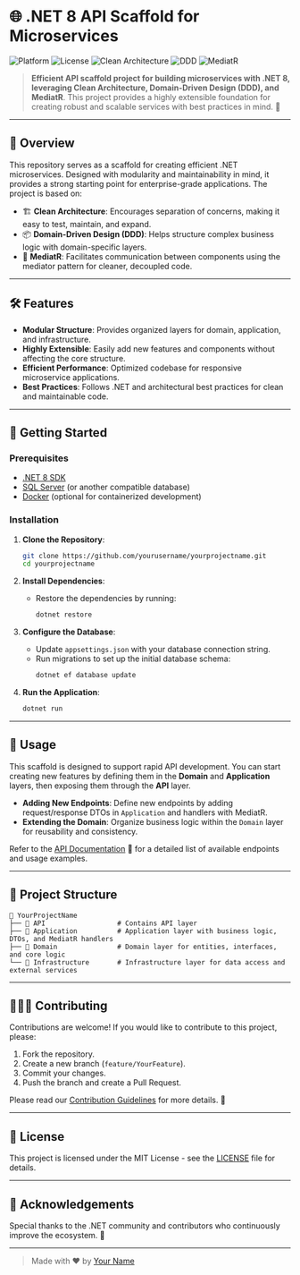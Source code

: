 
# 🌐 .NET 8 API Scaffold for Microservices 

![Platform](https://img.shields.io/badge/platform-.NET%208-blueviolet)
![License](https://img.shields.io/badge/license-MIT-green)
![Clean Architecture](https://img.shields.io/badge/architecture-clean-blue)
![DDD](https://img.shields.io/badge/pattern-DDD-orange)
![MediatR](https://img.shields.io/badge/tool-MediatR-red)

> **Efficient API scaffold project for building microservices with .NET 8, leveraging Clean Architecture, Domain-Driven Design (DDD), and MediatR**. This project provides a highly extensible foundation for creating robust and scalable services with best practices in mind. 🎯

---

## 🎯 Overview

This repository serves as a scaffold for creating efficient .NET microservices. Designed with modularity and maintainability in mind, it provides a strong starting point for enterprise-grade applications. The project is based on:

- 🏗 **Clean Architecture**: Encourages separation of concerns, making it easy to test, maintain, and expand.
- 📦 **Domain-Driven Design (DDD)**: Helps structure complex business logic with domain-specific layers.
- 📡 **MediatR**: Facilitates communication between components using the mediator pattern for cleaner, decoupled code.

---

## 🛠 Features

- **Modular Structure**: Provides organized layers for domain, application, and infrastructure.
- **Highly Extensible**: Easily add new features and components without affecting the core structure.
- **Efficient Performance**: Optimized codebase for responsive microservice applications.
- **Best Practices**: Follows .NET and architectural best practices for clean and maintainable code.

---

## 🚀 Getting Started

### Prerequisites

- [.NET 8 SDK](https://dotnet.microsoft.com/download/dotnet/8.0)
- [SQL Server](https://www.microsoft.com/en-us/sql-server/sql-server-downloads) (or another compatible database)
- [Docker](https://www.docker.com/products/docker-desktop) (optional for containerized development)

### Installation

1. **Clone the Repository**:
   ```bash
   git clone https://github.com/yourusername/yourprojectname.git
   cd yourprojectname
   ```

2. **Install Dependencies**:
   - Restore the dependencies by running:
     ```bash
     dotnet restore
     ```

3. **Configure the Database**:
   - Update `appsettings.json` with your database connection string.
   - Run migrations to set up the initial database schema:
     ```bash
     dotnet ef database update
     ```

4. **Run the Application**:
   ```bash
   dotnet run
   ```

---

## 📖 Usage

This scaffold is designed to support rapid API development. You can start creating new features by defining them in the **Domain** and **Application** layers, then exposing them through the **API** layer.

- **Adding New Endpoints**: Define new endpoints by adding request/response DTOs in `Application` and handlers with MediatR.
- **Extending the Domain**: Organize business logic within the `Domain` layer for reusability and consistency.

Refer to the [API Documentation](#) 📄 for a detailed list of available endpoints and usage examples.

---

## 📂 Project Structure

```
📁 YourProjectName
├── 📁 API                  # Contains API layer
├── 📁 Application          # Application layer with business logic, DTOs, and MediatR handlers
├── 📁 Domain               # Domain layer for entities, interfaces, and core logic
└── 📁 Infrastructure       # Infrastructure layer for data access and external services
```

---

## 🧑‍🤝‍🧑 Contributing

Contributions are welcome! If you would like to contribute to this project, please:

1. Fork the repository.
2. Create a new branch (`feature/YourFeature`).
3. Commit your changes.
4. Push the branch and create a Pull Request.

Please read our [Contribution Guidelines](CONTRIBUTING.md) for more details. 🙌

---

## 📄 License

This project is licensed under the MIT License - see the [LICENSE](LICENSE) file for details.

---

## 🌟 Acknowledgements

Special thanks to the .NET community and contributors who continuously improve the ecosystem. 🙏

---

> Made with ❤️ by [Your Name](https://github.com/yourusername)
    